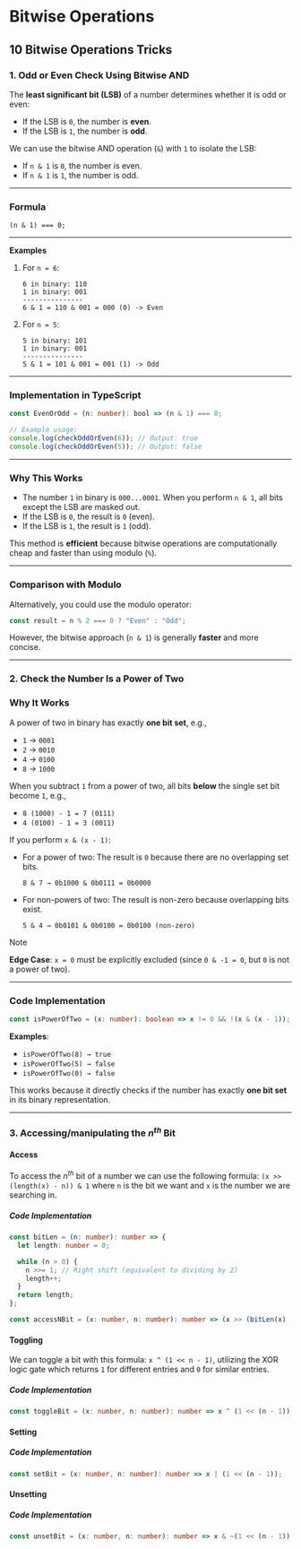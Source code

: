 # Bitwise Operations

## 10 Bitwise Operations Tricks

### **1. Odd or Even Check Using Bitwise AND**

The **least significant bit (LSB)** of a number determines whether it is odd or even:
- If the LSB is `0`, the number is **even**.
- If the LSB is `1`, the number is **odd**.

We can use the bitwise AND operation (`&`) with `1` to isolate the LSB:
- If `n & 1` is `0`, the number is even.
- If `n & 1` is `1`, the number is odd.

---

### Formula
```
(n & 1) === 0;
```

---

**Examples**
1. For `n = 6`:
   ```
   6 in binary: 110
   1 in binary: 001
   ---------------
   6 & 1 = 110 & 001 = 000 (0) -> Even
   ```

2. For `n = 5`:
   ```
   5 in binary: 101
   1 in binary: 001
   ---------------
   5 & 1 = 101 & 001 = 001 (1) -> Odd
   ```

---

### Implementation in TypeScript
```typescript
const EvenOrOdd = (n: number): bool => (n & 1) === 0;

// Example usage:
console.log(checkOddOrEven(6)); // Output: true
console.log(checkOddOrEven(5)); // Output: false
```

---

### Why This Works
- The number `1` in binary is `000...0001`. When you perform `n & 1`, all bits except the LSB are masked out.
- If the LSB is `0`, the result is `0` (even).
- If the LSB is `1`, the result is `1` (odd).

This method is **efficient** because bitwise operations are computationally cheap and faster than using modulo (`%`).

---

### Comparison with Modulo
Alternatively, you could use the modulo operator:
```typescript
const result = n % 2 === 0 ? "Even" : "Odd";
```

However, the bitwise approach (`n & 1`) is generally **faster** and more concise.

---

### **2. Check the Number Is a Power of Two**

### Why It Works
A power of two in binary has exactly **one bit set**, e.g.,  
- `1` → `0001`  
- `2` → `0010`  
- `4` → `0100`  
- `8` → `1000`  

When you subtract `1` from a power of two, all bits **below** the single set bit become `1`, e.g.,  
- `8 (1000) - 1 = 7 (0111)`  
- `4 (0100) - 1 = 3 (0011)`  

If you perform `x & (x - 1)`:
- For a power of two: The result is `0` because there are no overlapping set bits.
  ```
  8 & 7 → 0b1000 & 0b0111 = 0b0000
  ```
- For non-powers of two: The result is non-zero because overlapping bits exist.
  ```
  5 & 4 → 0b0101 & 0b0100 = 0b0100 (non-zero)
  ```

>[!Note] 
> **Edge Case**: `x = 0` must be explicitly excluded (since `0 & -1 = 0`, but `0` is not a power of two).

---

### Code Implementation

```typescript
const isPowerOfTwo = (x: number): boolean => x != 0 && !(x & (x - 1));
```

**Examples**:
- `isPowerOfTwo(8) → true`  
- `isPowerOfTwo(5) → false`  
- `isPowerOfTwo(0) → false`  

This works because it directly checks if the number has exactly **one bit set** in its binary representation.

---

### 3. Accessing/manipulating the $n^{th}$ Bit

#### Access
To access the $n^{th}$ bit of a number we can use the following formula: `(x >> (length(x) - n)) & 1` where `n` is the bit we want and `x` is the number we are searching in.

##### Code Implementation

```typescript
const bitLen = (n: number): number => {
  let length: number = 0;

  while (n > 0) {
    n >>= 1; // Right shift (equivalent to dividing by 2)
    length++;
  }
  return length;
};

const accessNBit = (x: number, n: number): number => (x >> (bitLen(x) - n)) & 1;
```

#### Toggling

We can toggle a bit with this formula: `x ^ (1 << n - 1)`, utilizing the XOR logic gate which returns `1` for different entries and `0` for similar entries.

##### Code Implementation

```typescript
const toggleBit = (x: number, n: number): number => x ^ (1 << (n - 1));
```

#### Setting

##### Code Implementation

```typescript
const setBit = (x: number, n: number): number => x | (1 << (n - 1));
```

#### Unsetting

##### Code Implementation

```typescript
const unsetBit = (x: number, n: number): number => x & ~(1 << (n - 1));
```